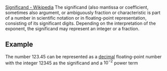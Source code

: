 [Significand - Wikipedia](https://en.wikipedia.org/wiki/Significand)
The significand (also mantissa or coefficient, sometimes also argument, or ambiguously fraction or characteristic is part of a number in scientific notation or in floating-point representation, consisting of its significant digits. Depending on the interpretation of the exponent, the significand may represent an integer or a fraction. 

## Example
The number 123.45 can be represented as a [decimal](https://en.wikipedia.org/wiki/Decimal "Decimal") floating-point number with the integer 12345 as the significand and a $10^{−2}$ power term